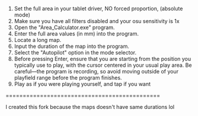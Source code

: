 1) Set the full area in your tablet driver, NO forced proportion, (absolute mode)
2) Make sure you have all filters disabled and your osu sensitivity is 1x
4) Open the "Area_Calculator.exe" program.
5) Enter the full area values (in mm) into the program.
6) Locate a long map.
7) Input the duration of the map into the program.
8) Select the "Autopilot" option in the mode selector.
9) Before pressing Enter, ensure that you are starting
from the position you typically use to play,
with the cursor centered in your usual play area.
Be careful—the program is recording, so avoid moving
outside of your playfield range before the program
finishes.
10) Play as if you were playing yourself, and tap if you want

=============================================

I created this fork because the maps doesn't have same durations lol
